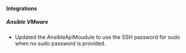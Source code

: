 
#### Integrations

##### Ansible VMware

- Updated the AnsibleApiMoudule to use the SSH password for sudo when no sudo password is provided.
